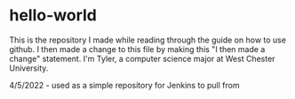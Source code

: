 # hello-world
This is the repository I made while reading through the guide on how to use github.
I then made a change to this file by making this "I then made a change" statement.
I'm Tyler, a computer science major at West Chester University. 

4/5/2022 - used as a simple repository for Jenkins to pull from


